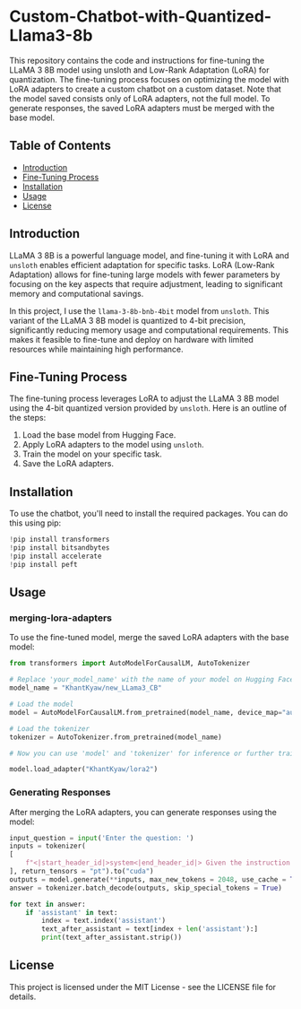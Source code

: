 # Custom-Chatbot-with-Quantized-Llama3-8b

This repository contains the code and instructions for fine-tuning the LLaMA 3 8B model using unsloth and Low-Rank Adaptation (LoRA) for quantization. The fine-tuning process focuses on optimizing the model with LoRA adapters to create a custom chatbot on a custom dataset. Note that the model saved consists only of LoRA adapters, not the full model. To generate responses, the saved LoRA adapters must be merged with the base model.

## Table of Contents
- [Introduction](#introduction)
- [Fine-Tuning Process](#fine-tuning-process)
- [Installation](#installation)
- [Usage](#usage)
- [License](#license)

## Introduction

LLaMA 3 8B is a powerful language model, and fine-tuning it with LoRA and `unsloth` enables efficient adaptation for specific tasks. LoRA (Low-Rank Adaptation) allows for fine-tuning large models with fewer parameters by focusing on the key aspects that require adjustment, leading to significant memory and computational savings.

In this project, I use the `llama-3-8b-bnb-4bit` model from `unsloth`. This variant of the LLaMA 3 8B model is quantized to 4-bit precision, significantly reducing memory usage and computational requirements. This makes it feasible to fine-tune and deploy on hardware with limited resources while maintaining high performance.

## Fine-Tuning Process

The fine-tuning process leverages LoRA to adjust the LLaMA 3 8B model using the 4-bit quantized version provided by `unsloth`. Here is an outline of the steps:

1. Load the base model from Hugging Face.
2. Apply LoRA adapters to the model using `unsloth`.
3. Train the model on your specific task.
4. Save the LoRA adapters.

## Installation
To use the chatbot, you'll need to install the required packages. You can do this using pip:

``` python
!pip install transformers
!pip install bitsandbytes
!pip install accelerate
!pip install peft
```
## Usage
### merging-lora-adapters

To use the fine-tuned model, merge the saved LoRA adapters with the base model:
```python
from transformers import AutoModelForCausalLM, AutoTokenizer

# Replace 'your_model_name' with the name of your model on Hugging Face
model_name = "KhantKyaw/new_LLama3_CB"

# Load the model
model = AutoModelForCausalLM.from_pretrained(model_name, device_map="auto",low_cpu_mem_usage=True)

# Load the tokenizer
tokenizer = AutoTokenizer.from_pretrained(model_name)

# Now you can use 'model' and 'tokenizer' for inference or further training

model.load_adapter("KhantKyaw/lora2")
```

### Generating Responses

After merging the LoRA adapters, you can generate responses using the model:
```python
input_question = input('Enter the question: ')
inputs = tokenizer(
[
    f"<|start_header_id|>system<|end_header_id|> Given the instruction below, provide a clear and concise answer that directly addresses the request, taking into account any additional context provided<|eot_id|><|start_header_id|>user<|end_header_id|> This is the question: {input_question}<|eot_id|>"
], return_tensors = "pt").to("cuda")
outputs = model.generate(**inputs, max_new_tokens = 2048, use_cache = True)
answer = tokenizer.batch_decode(outputs, skip_special_tokens = True)

for text in answer:
    if 'assistant' in text:
        index = text.index('assistant')
        text_after_assistant = text[index + len('assistant'):]
        print(text_after_assistant.strip())
```
## License

This project is licensed under the MIT License - see the LICENSE file for details.
